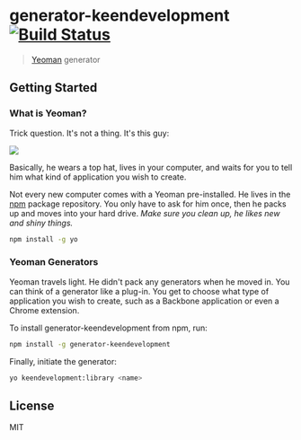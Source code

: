 # generator-keendevelopment [![Build Status](https://secure.travis-ci.org/ccapndave/generator-keendevelopment.png?branch=master)](https://travis-ci.org/ccapndave/generator-keendevelopment)

> [Yeoman](http://yeoman.io) generator


## Getting Started

### What is Yeoman?

Trick question. It's not a thing. It's this guy:

![](http://i.imgur.com/JHaAlBJ.png)

Basically, he wears a top hat, lives in your computer, and waits for you to tell him what kind of application you wish to create.

Not every new computer comes with a Yeoman pre-installed. He lives in the [npm](https://npmjs.org) package repository. You only have to ask for him once, then he packs up and moves into your hard drive. *Make sure you clean up, he likes new and shiny things.*

```bash
npm install -g yo
```

### Yeoman Generators

Yeoman travels light. He didn't pack any generators when he moved in. You can think of a generator like a plug-in. You get to choose what type of application you wish to create, such as a Backbone application or even a Chrome extension.

To install generator-keendevelopment from npm, run:

```bash
npm install -g generator-keendevelopment
```

Finally, initiate the generator:

```bash
yo keendevelopment:library <name>
```

## License

MIT
